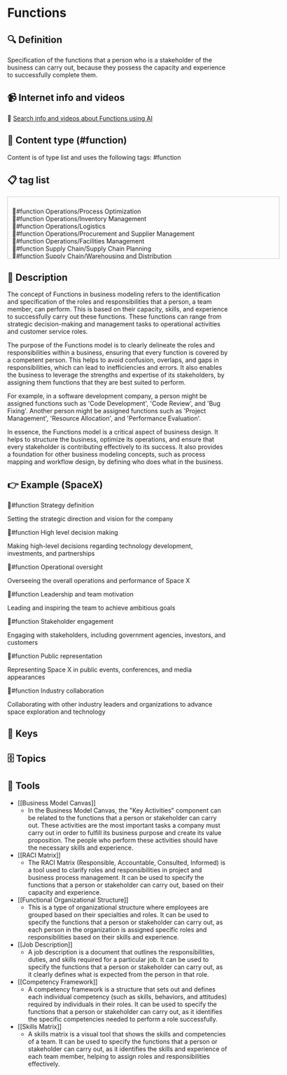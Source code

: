 
# Functions


## 🔍 Definition
Specification of the functions that a person who is a stakeholder of the business can carry out, because they possess the capacity and experience to successfully complete them.


## 📹 Internet info and videos
🤖 [Search info and videos about Functions using AI](https://www.perplexity.ai/search?q=videos+about+Functions:+Specification+of+the+functions+that+a+person+who+is+a+stakeholder+of+the+business+can+carry+out,+because+they+possess+the+capacity+and+experience+to+successfully+accomplish+them.
)

## 📰 Content type (#function)
Content is of type list and uses the following tags: #function



## 📋 tag list

<div style='max-height: 120px; overflow-y: auto; border: 1px solid #ccc; padding: 10px; width: 600px;'>
  <ul style='list-style-type: none; padding-left: 0;'>


<li>👔#function  Operations/Process Optimization</li>
<li>👔#function  Operations/Inventory Management</li>
<li>👔#function  Operations/Logistics</li>
<li>👔#function  Operations/Procurement and Supplier Management</li>
<li>👔#function  Operations/Facilities Management</li>
<li>👔#function  Supply Chain/Supply Chain Planning</li>
<li>👔#function  Supply Chain/Warehousing and Distribution</li>
<li>👔#function  Supply Chain/Order Fulfillment</li>
<li>👔#function  Legal/Contract Management</li>
<li>👔#function  Legal/Intellectual Property Protection</li>
<li>👔#function  Legal/Regulatory Compliance</li>
<li>👔#function  Legal/Legal Counsel</li>
<li>👔#function  Compliance/Risk Management</li>
<li>👔#function  Compliance/Data Privacy and Protection</li>
<li>👔#function  Compliance/Ethics and Governance</li>
<li>👔#function  Data/Data Analysis</li>
<li>👔#function  Data/Data Visualization</li>
<li>👔#function  Data/Data Management</li>
<li>👔#function  Analytics/Marketing Analytics</li>
<li>👔#function  Analytics/Business Intelligence</li>
<li>👔#function  Analytics/Forecasting and Predictive Modeling</li>
<li>👔#function  Analytics/A/B Testing and Experimentation</li>
<li>👔#function  Administration/Office Management</li>
<li>👔#function  Administration/Executive Assistance</li>
<li>👔#function  Administration/Document Management</li>
<li>👔#function  Office Support/Reception and Front Desk</li>
<li>👔#function  Office Support/Calendar Management</li>
<li>👔#function  Office Support/Travel Coordination</li>
<li>👔#function  Office Support/Record Keeping</li>
<li>👔#function  Strategy/Strategic Planning</li>
<li>👔#function  Strategy/Business Analysis</li>
<li>👔#function  Strategy/Market Research</li>
<li>👔#function  Strategy/Competitive Intelligence</li>
<li>👔#function  Business Planning/Business Development</li>
<li>👔#function  Business Planning/Financial Planning</li>
<li>👔#function  Business Planning/Market Entry Strategy</li>
<li>👔#function  Business Planning/Feasibility Analysis</li>
<li>👔#function  Customer Insights/Market Research</li>
<li>👔#function  Customer Insights/User Research</li>
<li>👔#function  Customer Insights/Customer Surveys</li>
<li>👔#function  Customer Experience/Customer Journey Mapping</li>
<li>👔#function  Customer Experience/Usability Testing</li>
<li>👔#function  Customer Experience/Service Design</li>
<li>👔#function  Customer Experience/Feedback Analysis</li>
<li>👔#function  Public Relations/Media Relations</li>
<li>👔#function  Public Relations/Press Release Writing</li>
<li>👔#function  Public Relations/Event Planning and Coordination</li>
<li>👔#function  Communication/Internal Communication</li>
<li>👔#function  Communication/External Communication</li>
<li>👔#function  Communication/Crisis Management</li>
<li>👔#function  Communication/Brand Messaging</li>
<li>👔#function  Marketing/SEO</li>
<li>👔#function  Marketing/SEM (Search Engine Marketing)</li>
<li>👔#function  Marketing/Social Media Marketing</li>
<li>👔#function  Marketing/Content Marketing</li>
<li>👔#function  Marketing/Email Marketing</li>
<li>👔#function  Marketing/Growth Hacking</li>
<li>👔#function  Marketing/Lead Generation</li>
<li>👔#function  Marketing/Marketing Analytics</li>
<li>👔#function  Product Development/Product Management</li>
<li>👔#function  Product Development/Product Design</li>
<li>👔#function  Project Management/Agile Project Management</li>
<li>👔#function  Project Management/Quality Control</li>
<li>👔#function  Project Management/Continuous Improvement</li>
<li>👔#function  Project Management/Research and Development</li>
<li>👔#function  Software Development/Software Engineering</li>
<li>👔#function  Software Development/Web Development</li>
<li>👔#function  Software Development/Mobile App Development</li>
<li>👔#function  Technology/System Architecture</li>
<li>👔#function  Technology/Cybersecurity</li>
<li>👔#function  Technology/Data Analysis</li>
<li>👔#function  Technology/Artificial Intelligence</li>
<li>👔#function  Technology/Big Data</li>
<li>👔#function  Sales/Sales Development</li>
<li>👔#function  Sales/Account Management</li>
<li>👔#function  Sales/Customer Support</li>
<li>👔#function  Sales/Customer Retention</li>
<li>👔#function  Sales/Upselling and Cross-selling</li>
<li>👔#function  Customer Support/Technical Support</li>
<li>👔#function  Customer Relations/Customer Relationship Management</li>
<li>👔#function  Customer Relations/Strategic Partnerships</li>
<li>👔#function  Finance/Accounting</li>
<li>👔#function  Finance/Cost Control</li>
<li>👔#function  Finance/Cash Flow Management</li>
<li>👔#function  Finance/Financial Forecasting</li>
<li>👔#function  Finance/Financial Analysis</li>
<li>👔#function  Finance/Invoicing and Collections</li>
<li>👔#function  Finance/Tax Management</li>
<li>👔#function  Finance/Internal Auditing</li>
<li>👔#function  Human Resources/Talent Management</li>
<li>👔#function  Human Resources/Recruitment</li>
<li>👔#function  Human Resources/Personnel Administration</li>
<li>👔#function  Human Resources/Leadership Development</li>
<li>👔#function  Organizational Culture/Employee Engagement</li>
<li>👔#function  Organizational Culture/Performance Management</li>
<li>👔#function  Organizational Culture/Training and Development</li>
<li>👔#function  Organizational Culture/Diversity and Inclusion</li>

  </ul>
</div>

## 📖 Description
The concept of Functions in business modeling refers to the identification and specification of the roles and responsibilities that a person, a team member, can perform. This is based on their capacity, skills, and experience to successfully carry out these functions. These functions can range from strategic decision-making and management tasks to operational activities and customer service roles. 

The purpose of the Functions model is to clearly delineate the roles and responsibilities within a business, ensuring that every function is covered by a competent person. This helps to avoid confusion, overlaps, and gaps in responsibilities, which can lead to inefficiencies and errors. It also enables the business to leverage the strengths and expertise of its stakeholders, by assigning them functions that they are best suited to perform.

For example, in a software development company, a person might be assigned functions such as 'Code Development', 'Code Review', and 'Bug Fixing'. Another person might be assigned functions such as 'Project Management', 'Resource Allocation', and 'Performance Evaluation'. 

In essence, the Functions model is a critical aspect of business design. It helps to structure the business, optimize its operations, and ensure that every stakeholder is contributing effectively to its success. It also provides a foundation for other business modeling concepts, such as process mapping and workflow design, by defining who does what in the business.

## 👉 Example (SpaceX)

👔#function Strategy definition

Setting the strategic direction and vision for the company

👔#function High level decision making

Making high-level decisions regarding technology development, investments, and partnerships

👔#function Operational oversight

Overseeing the overall operations and performance of Space X

👔#function Leadership and team motivation

Leading and inspiring the team to achieve ambitious goals

👔#function Stakeholder engagement

Engaging with stakeholders, including government agencies, investors, and customers

👔#function Public representation

Representing Space X in public events, conferences, and media appearances

👔#function Industry collaboration

Collaborating with other industry leaders and organizations to advance space exploration and technology



## 🔑 Keys



## 🗄️ Topics


## 🧰 Tools
- [[Business Model Canvas]]
  - In the Business Model Canvas, the "Key Activities" component can be related to the functions that a person or stakeholder can carry out. These activities are the most important tasks a company must carry out in order to fulfill its business purpose and create its value proposition. The people who perform these activities should have the necessary skills and experience.
- [[RACI Matrix]]
  - The RACI Matrix (Responsible, Accountable, Consulted, Informed) is a tool used to clarify roles and responsibilities in project and business process management. It can be used to specify the functions that a person or stakeholder can carry out, based on their capacity and experience.
- [[Functional Organizational Structure]]
  - This is a type of organizational structure where employees are grouped based on their specialties and roles. It can be used to specify the functions that a person or stakeholder can carry out, as each person in the organization is assigned specific roles and responsibilities based on their skills and experience.
- [[Job Description]]
  - A job description is a document that outlines the responsibilities, duties, and skills required for a particular job. It can be used to specify the functions that a person or stakeholder can carry out, as it clearly defines what is expected from the person in that role.
- [[Competency Framework]]
  - A competency framework is a structure that sets out and defines each individual competency (such as skills, behaviors, and attitudes) required by individuals in their roles. It can be used to specify the functions that a person or stakeholder can carry out, as it identifies the specific competencies needed to perform a role successfully.
- [[Skills Matrix]]
  - A skills matrix is a visual tool that shows the skills and competencies of a team. It can be used to specify the functions that a person or stakeholder can carry out, as it identifies the skills and experience of each team member, helping to assign roles and responsibilities effectively.

